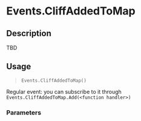 # Events.CliffAddedToMap
## Description
TBD

## Usage
> `Events.CliffAddedToMap()`

Regular event: you can subscribe to it through `Events.CliffAddedToMap.Add(<function handler>)`

### Parameters
